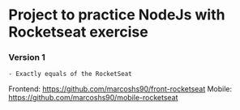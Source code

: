 # Project to practice NodeJs with Rocketseat exercise

### Version 1
    - Exactly equals of the RocketSeat


Frontend: https://github.com/marcoshs90/front-rocketseat
Mobile: https://github.com/marcoshs90/mobile-rocketseat